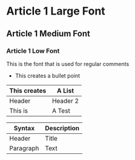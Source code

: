 # Article 1 Large Font

## Article 1 Medium Font

### Article 1 Low Font

This is the font that is used for regular comments

- This creates a bullet point

| This creates | A List |
| ----------- | ----------- |
| Header | Header 2 | 
| This is | A Test    |

| Syntax | Description |
| ----------- | ----------- |
| Header | Title |
| Paragraph | Text |

